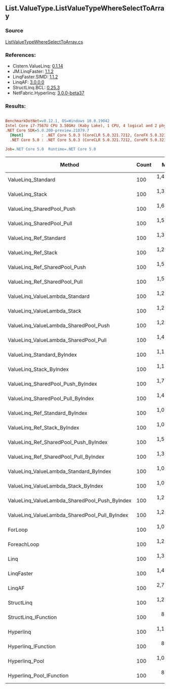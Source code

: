﻿## List.ValueType.ListValueTypeWhereSelectToArray

### Source
[ListValueTypeWhereSelectToArray.cs](../LinqBenchmarks/List/ValueType/ListValueTypeWhereSelectToArray.cs)

### References:
- Cistern.ValueLinq: [0.1.14](https://www.nuget.org/packages/Cistern.ValueLinq/0.1.14)
- JM.LinqFaster: [1.1.2](https://www.nuget.org/packages/JM.LinqFaster/1.1.2)
- LinqFaster.SIMD: [1.1.2](https://www.nuget.org/packages/LinqFaster.SIMD/1.0.3)
- LinqAF: [3.0.0.0](https://www.nuget.org/packages/LinqAF/3.0.0.0)
- StructLinq.BCL: [0.25.3](https://www.nuget.org/packages/StructLinq.BCL/0.25.3)
- NetFabric.Hyperlinq: [3.0.0-beta37](https://www.nuget.org/packages/NetFabric.Hyperlinq/3.0.0-beta37)

### Results:
``` ini

BenchmarkDotNet=v0.12.1, OS=Windows 10.0.19042
Intel Core i7-7567U CPU 3.50GHz (Kaby Lake), 1 CPU, 4 logical and 2 physical cores
.NET Core SDK=5.0.200-preview.21079.7
  [Host]        : .NET Core 5.0.3 (CoreCLR 5.0.321.7212, CoreFX 5.0.321.7212), X64 RyuJIT
  .NET Core 5.0 : .NET Core 5.0.3 (CoreCLR 5.0.321.7212, CoreFX 5.0.321.7212), X64 RyuJIT

Job=.NET Core 5.0  Runtime=.NET Core 5.0  

```
|                                        Method | Count |       Mean |    Error |   StdDev | Ratio | RatioSD |  Gen 0 | Gen 1 | Gen 2 | Allocated |
|---------------------------------------------- |------ |-----------:|---------:|---------:|------:|--------:|-------:|------:|------:|----------:|
|                            ValueLinq_Standard |   100 | 1,450.9 ns |  5.56 ns |  4.92 ns |  1.36 |    0.01 | 1.0433 |     - |     - |    2184 B |
|                               ValueLinq_Stack |   100 | 1,371.8 ns | 22.76 ns | 42.75 ns |  1.32 |    0.06 | 1.0433 |     - |     - |    2184 B |
|                     ValueLinq_SharedPool_Push |   100 | 1,698.3 ns |  6.32 ns |  5.60 ns |  1.59 |    0.01 | 1.0433 |     - |     - |    2184 B |
|                     ValueLinq_SharedPool_Pull |   100 | 1,574.7 ns |  8.65 ns |  7.67 ns |  1.48 |    0.01 | 1.0433 |     - |     - |    2184 B |
|                        ValueLinq_Ref_Standard |   100 | 1,301.4 ns | 12.44 ns | 11.03 ns |  1.22 |    0.02 | 1.0433 |     - |     - |    2184 B |
|                           ValueLinq_Ref_Stack |   100 | 1,262.1 ns |  9.22 ns |  8.17 ns |  1.18 |    0.01 | 1.0433 |     - |     - |    2184 B |
|                 ValueLinq_Ref_SharedPool_Push |   100 | 1,527.9 ns |  6.45 ns |  5.39 ns |  1.43 |    0.01 | 1.0433 |     - |     - |    2184 B |
|                 ValueLinq_Ref_SharedPool_Pull |   100 | 1,595.6 ns |  5.58 ns |  4.94 ns |  1.50 |    0.01 | 1.0433 |     - |     - |    2184 B |
|                ValueLinq_ValueLambda_Standard |   100 | 1,266.2 ns |  7.07 ns |  6.61 ns |  1.19 |    0.01 | 1.0433 |     - |     - |    2184 B |
|                   ValueLinq_ValueLambda_Stack |   100 | 1,222.0 ns |  7.75 ns |  6.87 ns |  1.15 |    0.01 | 1.0433 |     - |     - |    2184 B |
|         ValueLinq_ValueLambda_SharedPool_Push |   100 | 1,293.3 ns |  5.39 ns |  4.78 ns |  1.21 |    0.01 | 1.0433 |     - |     - |    2184 B |
|         ValueLinq_ValueLambda_SharedPool_Pull |   100 | 1,483.4 ns |  8.97 ns |  7.49 ns |  1.39 |    0.01 | 1.0433 |     - |     - |    2184 B |
|                    ValueLinq_Standard_ByIndex |   100 | 1,165.9 ns |  4.28 ns |  3.34 ns |  1.09 |    0.01 | 1.0433 |     - |     - |    2184 B |
|                       ValueLinq_Stack_ByIndex |   100 | 1,181.9 ns |  7.14 ns |  6.68 ns |  1.11 |    0.01 | 1.0433 |     - |     - |    2184 B |
|             ValueLinq_SharedPool_Push_ByIndex |   100 | 1,706.8 ns |  9.31 ns |  7.77 ns |  1.60 |    0.01 | 1.0433 |     - |     - |    2184 B |
|             ValueLinq_SharedPool_Pull_ByIndex |   100 | 1,439.4 ns |  7.53 ns |  7.04 ns |  1.35 |    0.01 | 1.0433 |     - |     - |    2184 B |
|                ValueLinq_Ref_Standard_ByIndex |   100 | 1,092.4 ns |  5.36 ns |  4.75 ns |  1.02 |    0.01 | 1.0433 |     - |     - |    2184 B |
|                   ValueLinq_Ref_Stack_ByIndex |   100 | 1,051.1 ns |  5.76 ns |  5.38 ns |  0.99 |    0.01 | 1.0433 |     - |     - |    2184 B |
|         ValueLinq_Ref_SharedPool_Push_ByIndex |   100 | 1,537.0 ns |  6.58 ns |  6.16 ns |  1.44 |    0.01 | 1.0433 |     - |     - |    2184 B |
|         ValueLinq_Ref_SharedPool_Pull_ByIndex |   100 | 1,301.4 ns |  3.77 ns |  3.35 ns |  1.22 |    0.01 | 1.0433 |     - |     - |    2184 B |
|        ValueLinq_ValueLambda_Standard_ByIndex |   100 | 1,079.8 ns |  3.31 ns |  2.77 ns |  1.01 |    0.01 | 1.0433 |     - |     - |    2184 B |
|           ValueLinq_ValueLambda_Stack_ByIndex |   100 | 1,041.8 ns |  4.65 ns |  4.35 ns |  0.98 |    0.01 | 1.0433 |     - |     - |    2184 B |
| ValueLinq_ValueLambda_SharedPool_Push_ByIndex |   100 | 1,289.2 ns |  3.04 ns |  2.54 ns |  1.21 |    0.01 | 1.0433 |     - |     - |    2184 B |
| ValueLinq_ValueLambda_SharedPool_Pull_ByIndex |   100 | 1,265.2 ns |  7.44 ns |  5.81 ns |  1.19 |    0.01 | 1.0433 |     - |     - |    2184 B |
|                                       ForLoop |   100 | 1,066.3 ns |  9.54 ns |  8.46 ns |  1.00 |    0.00 | 3.4866 |     - |     - |    7296 B |
|                                   ForeachLoop |   100 | 1,297.4 ns |  8.43 ns |  7.88 ns |  1.22 |    0.01 | 3.4866 |     - |     - |    7296 B |
|                                          Linq |   100 | 1,349.8 ns |  6.95 ns |  6.16 ns |  1.27 |    0.01 | 2.5616 |     - |     - |    5360 B |
|                                    LinqFaster |   100 | 1,421.0 ns | 14.43 ns | 12.79 ns |  1.33 |    0.02 | 3.4866 |     - |     - |    7296 B |
|                                        LinqAF |   100 | 2,731.7 ns | 17.37 ns | 15.40 ns |  2.56 |    0.02 | 3.4714 |     - |     - |    7264 B |
|                                    StructLinq |   100 | 1,271.9 ns |  5.15 ns |  4.81 ns |  1.19 |    0.01 | 1.0929 |     - |     - |    2288 B |
|                          StructLinq_IFunction |   100 |   878.5 ns |  3.81 ns |  3.56 ns |  0.82 |    0.01 | 1.0433 |     - |     - |    2184 B |
|                                     Hyperlinq |   100 | 1,115.0 ns |  3.87 ns |  3.23 ns |  1.05 |    0.01 | 1.0433 |     - |     - |    2184 B |
|                           Hyperlinq_IFunction |   100 |   886.5 ns |  7.55 ns |  6.70 ns |  0.83 |    0.01 | 1.0433 |     - |     - |    2184 B |
|                                Hyperlinq_Pool |   100 | 1,074.1 ns |  2.88 ns |  2.25 ns |  1.01 |    0.01 | 0.0267 |     - |     - |      56 B |
|                      Hyperlinq_Pool_IFunction |   100 |   826.4 ns |  2.32 ns |  2.05 ns |  0.77 |    0.01 | 0.0267 |     - |     - |      56 B |

